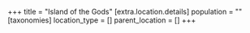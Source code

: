 +++
title = "Island of the Gods"
[extra.location.details]
population = ""
[taxonomies]
location_type = []
parent_location = []
+++

